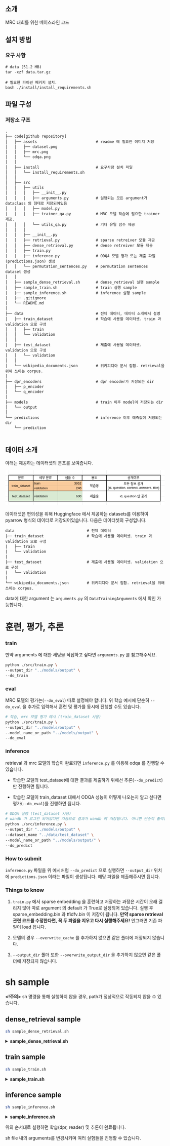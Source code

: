 ## 소개

MRC 대회를 위한 베이스라인 코드 

## 설치 방법

### 요구 사항

```
# data (51.2 MB)
tar -xzf data.tar.gz

# 필요한 파이썬 패키지 설치. 
bash ./install/install_requirements.sh
```

## 파일 구성


### 저장소 구조

```
.
├── code[github repository]
│   ├── assets                          # readme 에 필요한 이미지 저장
│   │   ├── dataset.png
│   │   ├── mrc.png
│   │   └── odqa.png
│   │
│   ├── install                         # 요구사항 설치 파일
│   │   └── install_requirements.sh
│   │
│   ├── src
│   │   ├── utils
│   │   │   ├── __init__.py
│   │   │   ├── arguments.py            # 실행되는 모든 argument가 dataclass 의 형태로 저장되어있음
│   │   │   ├── model.py
│   │   │   ├── trainer_qa.py           # MRC 모델 학습에 필요한 trainer 제공.
│   │   │   └── utils_qa.py             # 기타 유틸 함수 제공 
│   │   │
│   │   ├── __init__.py
│   │   ├── retrieval.py                # sparse retreiver 모듈 제공 
│   │   ├── dense_retrieval.py          # dense retreiver 모듈 제공 
│   │   ├── train.py
│   │   ├── inference.py                # ODQA 모델 평가 또는 제출 파일 (predictions.json) 생성
│   │   └── permutation_sentences.py    # permutation sentences dataset 생성
│   │
│   ├── sample_dense_retrieval.sh       # dense_retrieval 실행 sample
│   ├── sample_train.sh                 # train 실행 sample
│   ├── sample_inference.sh             # inference 실행 sample
│   ├── .gitignore
│   └── README.md
│
├── data                                # 전체 데이터, 데이터 소개에서 설명
│   ├── train_dataset                   # 학습에 사용할 데이터셋. train 과 validation 으로 구성 
│   │   ├── train                       
│   │   └── validation
│   │   
│   ├── test_dataset                    # 제출에 사용될 데이터셋. validation 으로 구성 
│   │   └── validation
│   │
│   └── wikipedia_documents.json        # 위키피디아 문서 집합. retrieval을 위해 쓰이는 corpus.
│
├── dpr_encoders                        # dpr encoder가 저장되는 dir
│   ├── p_encoder     
│   └── q_encoder
│
├── models                              # train 이후 model이 저장되는 dir
│   └── output
│
└── predictions                         # inference 이후 예측값이 저장되는 dir
    └── prediction


```

## 데이터 소개

아래는 제공하는 데이터셋의 분포를 보여줍니다.

![데이터 분포](./assets/dataset.png)

데이터셋은 편의성을 위해 Huggingface 에서 제공하는 datasets를 이용하여 pyarrow 형식의 데이터로 저장되어있습니다. 다음은 데이터셋의 구성입니다.

```
data                                # 전체 데이터
├── train_dataset                   # 학습에 사용할 데이터셋. train 과 validation 으로 구성 
|   ├── train                       
|   └── validation
|   
├── test_dataset                    # 제출에 사용될 데이터셋. validation 으로 구성 
|   └── validation
|
└── wikipedia_documents.json        # 위키피디아 문서 집합. retrieval을 위해 쓰이는 corpus.
```

data에 대한 argument 는 `arguments.py` 의 `DataTrainingArguments` 에서 확인 가능합니다. 

# 훈련, 평가, 추론

### train

만약 arguments 에 대한 세팅을 직접하고 싶다면 `arguments.py` 를 참고해주세요. 
```bash
python ./src/train.py \
--output_dir "../models/output" \
--do_train
```


### eval

MRC 모델의 평가는(`--do_eval`) 따로 설정해야 합니다.  위 학습 예시에 단순히 `--do_eval` 을 추가로 입력해서 훈련 및 평가를 동시에 진행할 수도 있습니다.

```bash
# 학습, mrc 모델 평가 예시 (train_dataset 사용)
python ./src/train.py \
--output_dir "../models/output" \
--model_name_or_path "../models/output" \
--do_eval 
```

### inference

retrieval 과 mrc 모델의 학습이 완료되면 `inference.py` 를 이용해 odqa 를 진행할 수 있습니다.

* 학습한 모델의  test_dataset에 대한 결과를 제출하기 위해선 추론(`--do_predict`)만 진행하면 됩니다. 

* 학습한 모델이 train_dataset 대해서 ODQA 성능이 어떻게 나오는지 알고 싶다면 평가(`--do_eval`)를 진행하면 됩니다.

```bash
# ODQA 실행 (test_dataset 사용)
# wandb 가 로그인 되어있다면 자동으로 결과가 wandb 에 저장됩니다. 아니면 단순히 출력됩니다
python ./src/inference.py \
--output_dir "../models/output" \
--dataset_name "../data/test_dataset" \
--model_name_or_path "../models/output/" \
--do_predict
```
    
### How to submit

`inference.py` 파일을 위 예시처럼 `--do_predict` 으로 실행하면 `--output_dir` 위치에 `predictions.json` 이라는 파일이 생성됩니다. 해당 파일을 제출해주시면 됩니다.

### Things to know

1. `train.py` 에서 sparse embedding 을 훈련하고 저장하는 과정은 시간이 오래 걸리지 않아 따로 argument 의 default 가 True로 설정되어 있습니다. 실행 후 sparse_embedding.bin 과 tfidfv.bin 이 저장이 됩니다. **만약 sparse retrieval 관련 코드를 수정한다면, 꼭 두 파일을 지우고 다시 실행해주세요!** 안그러면 기존 파일이 load 됩니다.

2. 모델의 경우 `--overwrite_cache` 를 추가하지 않으면 같은 폴더에 저장되지 않습니다. 

3. `--output_dir` 폴더 또한 `--overwrite_output_dir` 을 추가하지 않으면 같은 폴더에 저장되지 않습니다.

# sh sample
**<!주의>** sh 명령을 통해 실행하지 않을 경우, path가 정상적으로 작동되지 않을 수 있습니다.

## dense_retrieval sample
```bash
sh sample_dense_retrieval.sh
```
<details>

**<summary> sample_dense_retrieval.sh </summary>**

```bash
python ./src/dense_retrieval.py \
--batch_size 4 \
--bm25 True \
--epochs 3 \
--num_neg 3 --bm_num 2 \
--dataset "wiki" \
--test_query True \
--dpr_gradient_accumulation_steps 16
```
    
</details>

## train sample
```bash
sh sample_train.sh
```
<details>
    
**<summary> sample_train.sh </summary>**
```bash
python ./src/train.py \
--output_dir "../models/output" \
--per_device_train_batch_size 16 \
--per_device_eval_batch_size 16 \
--eval_steps 100 --save_steps 100 --save_strategy steps \
--evaluation_strategy steps \
--model_name_or_path "klue/roberta-large" \
--num_train_epochs 2 \
--save_total_limit 3 \
--greater_is_better True \
--metric_for_best_model "exact_match" \
--fp16 True \
--load_best_model_at_end True \
--overwrite_output_dir True \
--do_train --do_eval
```

</details>


    
## inference sample
```bash
sh sample_inference.sh
```
<details>
   
**<summary> sample_inference.sh </summary>**
```bash
python ./src/inference.py \
--model_name_or_path "../models/output" \
--output_dir "../predictions/prediction" \
--dataset_name "../data/test_dataset" \
--per_device_eval_batch_size 64 \
--retrieval "both" \
--fp16 \
--top_k_retrieval 20 \
--do_predict
```
    
</details>

위의 순서대로 실행하면 학습(dpr, reader) 및 추론이 완료됩니다.

sh file 내의 arguments를 변경시키며 여러 실험들을 진행할 수 있습니다.
